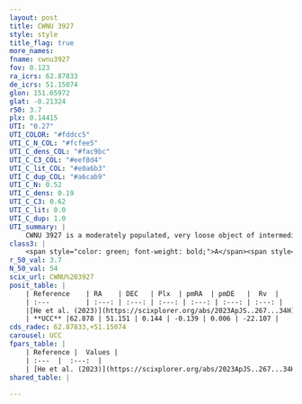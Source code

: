 ```yaml
---
layout: post
title: CWNU 3927
style: style
title_flag: true
more_names: 
fname: cwnu3927
fov: 0.123
ra_icrs: 62.87833
de_icrs: 51.15074
glon: 151.65972
glat: -0.21324
r50: 3.7
plx: 0.14415
UTI: "0.27"
UTI_COLOR: "#fddcc5"
UTI_C_N_COL: "#fcfee5"
UTI_C_dens_COL: "#fac9bc"
UTI_C_C3_COL: "#eef8d4"
UTI_C_lit_COL: "#e0a6b3"
UTI_C_dup_COL: "#a6cab9"
UTI_C_N: 0.52
UTI_C_dens: 0.19
UTI_C_C3: 0.62
UTI_C_lit: 0.0
UTI_C_dup: 1.0
UTI_summary: |
    CWNU 3927 is a moderately populated, very loose object of intermediate C3 quality. It was recently reported in the literature.
class3: |
    <span style="color: green; font-weight: bold;">A</span><span style="color: red; font-weight: bold;">C</span>
r_50_val: 3.7
N_50_val: 54
scix_url: CWNU%203927
posit_table: |
    | Reference    | RA    | DEC   | Plx  | pmRA  | pmDE   |  Rv  |
    | :---         | :---: | :---: | :---: | :---: | :---: | :---: |
    |[He et al. (2023)](https://scixplorer.org/abs/2023ApJS..267...34H) | 62.871 | 51.159 | 0.134 | -0.173 | -0.013 | -- |
    | **UCC** |62.878 | 51.151 | 0.144 | -0.139 | 0.006 | -22.107 | 
cds_radec: 62.87833,+51.15074
carousel: UCC
fpars_table: |
    | Reference |  Values |
    | :---  |  :---:  |
    | [He et al. (2023)](https://scixplorer.org/abs/2023ApJS..267...34H) | `A0=6.75, m-M=15.8, logA=6.3` |
shared_table: |
    
---
```

